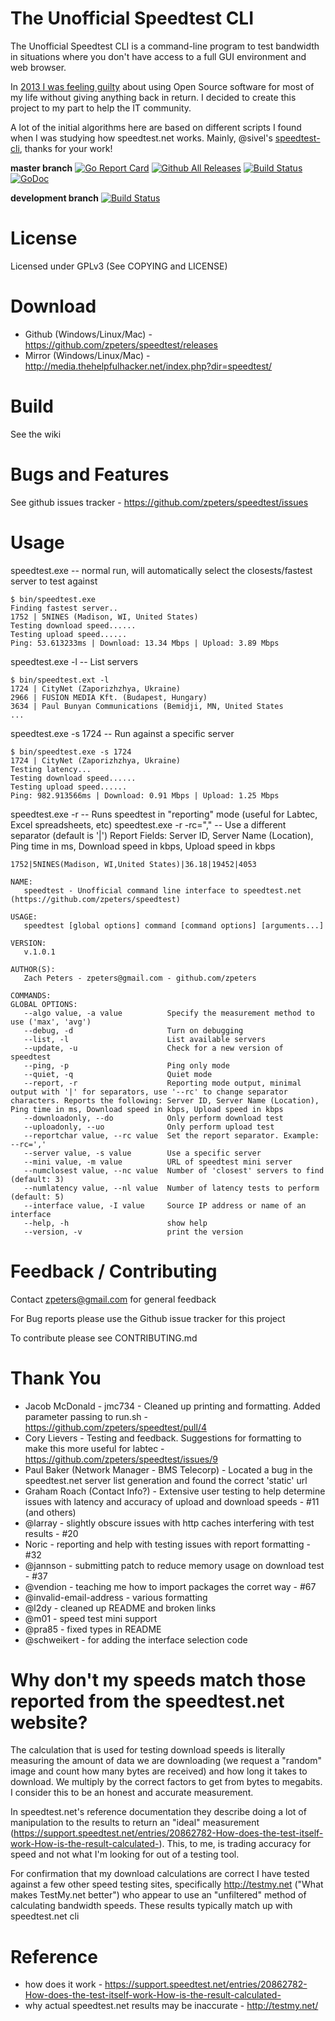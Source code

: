The Unofficial Speedtest CLI
============================
The Unofficial Speedtest CLI is a command-line program to test
bandwidth in situations where you don't have access to a full GUI
environment and web browser.

In [2013 I was feeling guilty](http://thehelpfulhacker.net/2013/07/29/giving-something-back/)
about using Open Source software for most of my life without giving
anything back in return.  I decided to create this project to my part
to help the IT community.

A lot of the initial algorithms here are based on different scripts I
found when I was studying how speedtest.net works.  Mainly, @sivel's
[speedtest-cli](https://github.com/sivel/speedtest-cli),
thanks for your work!

**master branch**
[![Go Report Card](https://goreportcard.com/badge/github.com/zpeters/speedtest)](https://goreportcard.com/report/github.com/zpeters/speedtest)
[![Github All Releases](https://img.shields.io/github/downloads/zpeters/speedtest/total.svg?style=plastic)](https://github.com/zpeters/speedtest)
[![Build Status](https://travis-ci.org/zpeters/speedtest.svg?branch=master)](https://travis-ci.org/zpeters/speedtest)
[![GoDoc](https://godoc.org/github.com/zpeters/speedtest?status.svg)](https://godoc.org/github.com/zpeters/speedtest)

**development branch**
[![Build Status](https://travis-ci.org/zpeters/speedtest.svg?branch=develop)](https://travis-ci.org/zpeters/speedtest)

License
=======
Licensed under GPLv3 (See COPYING and LICENSE)

Download
========
- Github (Windows/Linux/Mac) - https://github.com/zpeters/speedtest/releases
- Mirror (Windows/Linux/Mac) - http://media.thehelpfulhacker.net/index.php?dir=speedtest/

Build
=====
See the wiki

Bugs and Features
=================
See github issues tracker - https://github.com/zpeters/speedtest/issues

Usage
=====
speedtest.exe -- normal run, will automatically select the closests/fastest server to test against
```shell
$ bin/speedtest.exe 
Finding fastest server..
1752 | 5NINES (Madison, WI, United States)
Testing download speed......
Testing upload speed......
Ping: 53.613233ms | Download: 13.34 Mbps | Upload: 3.89 Mbps
```

speedtest.exe -l -- List servers
```shell
$ bin/speedtest.ext -l
1724 | CityNet (Zaporizhzhya, Ukraine)
2966 | FUSION MEDIA Kft. (Budapest, Hungary)
3634 | Paul Bunyan Communications (Bemidji, MN, United States
...

```

speedtest.exe -s 1724 -- Run against a specific server
```shell
$ bin/speedtest.exe -s 1724
1724 | CityNet (Zaporizhzhya, Ukraine)
Testing latency...
Testing download speed......
Testing upload speed......
Ping: 982.913566ms | Download: 0.91 Mbps | Upload: 1.25 Mbps
```

speedtest.exe -r -- Runs speedtest in "reporting" mode (useful for Labtec, Excel spreadsheets, etc)
speedtest.exe -r -rc="," -- Use a different separator (default is '|')
Report Fields: Server ID, Server Name (Location), Ping time in ms, Download speed in kbps, Upload speed in kbps
```shell
1752|5NINES(Madison, WI,United States)|36.18|19452|4053
```

```shell
NAME:
   speedtest - Unofficial command line interface to speedtest.net (https://github.com/zpeters/speedtest)

USAGE:
   speedtest [global options] command [command options] [arguments...]

VERSION:
   v.1.0.1

AUTHOR(S):
   Zach Peters - zpeters@gmail.com - github.com/zpeters

COMMANDS:
GLOBAL OPTIONS:
   --algo value, -a value          Specify the measurement method to use ('max', 'avg')
   --debug, -d                     Turn on debugging
   --list, -l                      List available servers
   --update, -u                    Check for a new version of speedtest
   --ping, -p                      Ping only mode
   --quiet, -q                     Quiet mode
   --report, -r                    Reporting mode output, minimal output with '|' for separators, use '--rc' to change separator characters. Reports the following: Server ID, Server Name (Location), Ping time in ms, Download speed in kbps, Upload speed in kbps
   --downloadonly, --do            Only perform download test
   --uploadonly, --uo              Only perform upload test
   --reportchar value, --rc value  Set the report separator. Example: --rc=','
   --server value, -s value        Use a specific server
   --mini value, -m value          URL of speedtest mini server
   --numclosest value, --nc value  Number of 'closest' servers to find (default: 3)
   --numlatency value, --nl value  Number of latency tests to perform (default: 5)
   --interface value, -I value     Source IP address or name of an interface
   --help, -h                      show help
   --version, -v                   print the version
```

Feedback / Contributing
=======================
Contact zpeters@gmail.com for general feedback

For Bug reports please use the Github issue tracker for this project

To contribute please see CONTRIBUTING.md

Thank You
=========
- Jacob McDonald - jmc734 - Cleaned up printing and formatting.  Added parameter passing to run.sh - https://github.com/zpeters/speedtest/pull/4
- Cory Lievers - Testing and feedback. Suggestions for formatting to make this more useful for labtec - https://github.com/zpeters/speedtest/issues/9
- Paul Baker (Network Manager - BMS Telecorp) - Located a bug in the speedtest.net server list generation and found the correct 'static' url
- Graham Roach (Contact Info?) - Extensive user testing to help determine issues with latency and accuracy of upload and download speeds - #11 (and others)
- @larray - slightly obscure issues with http caches interfering with test results - #20
- Noric - reporting and help with testing issues with report formatting - #32
- @jannson - submitting patch to reduce memory usage on download test - #37
- @vendion - teaching me how to import packages the corret way - #67
- @invalid-email-address - various formatting
- @l2dy - cleaned up README and broken links
- @m01 - speed test mini support
- @pra85 - fixed types in README
- @schweikert - for adding the interface selection code

Why don't my speeds match those reported from the speedtest.net website?
========================================================================
The calculation that is used for testing download speeds is literally measuring the amount of data we are downloading (we request a "random" image and count how many bytes are received) and how long it takes to download.  We multiply by the correct factors to get from bytes to megabits. I consider this to be an honest and accurate measurement.

In speedtest.net's reference documentation they describe doing a lot of manipulation to the results to return an "ideal" measurement (https://support.speedtest.net/entries/20862782-How-does-the-test-itself-work-How-is-the-result-calculated-). This, to me, is trading accuracy for speed and not what I'm looking for out of a testing tool.

For confirmation that my download calculations are correct I have tested against a few other speed testing sites, specifically http://testmy.net ("What makes TestMy.net better") who appear to use an "unfiltered" method of calculating bandwidth speeds.  These results typically match up with speedtest.net cli


Reference
=========
- how does it work - https://support.speedtest.net/entries/20862782-How-does-the-test-itself-work-How-is-the-result-calculated-
- why actual speedtest.net results may be inaccurate - http://testmy.net/
   
